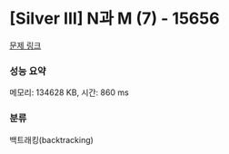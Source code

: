 # [Silver III] N과 M (7) - 15656 

[문제 링크](https://www.acmicpc.net/problem/15656) 

### 성능 요약

메모리: 134628 KB, 시간: 860 ms

### 분류

백트래킹(backtracking)

